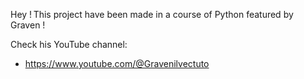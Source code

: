 Hey ! This project have been made in a course of Python featured by Graven !

Check his YouTube channel:
- https://www.youtube.com/@Gravenilvectuto